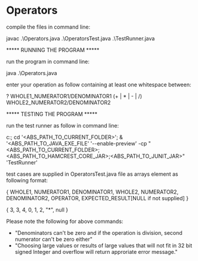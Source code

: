# Operators

compile the files in command line:

javac .\Operators.java .\OperatorsTest.java .\TestRunner.java

***** RUNNING THE PROGRAM *****

run the program in command line:

java .\Operators.java

enter your operation as follow containing at least one whitespace between:

? WHOLE1_NUMERATOR1/DENOMINATOR1 (+ | * | - | /) WHOLE2_NUMERATOR2/DENOMINATOR2

***** TESTING THE PROGRAM *****

run the test runner as follow in command line:

c:; cd '<ABS_PATH_TO_CURRENT_FOLDER>'; & '<ABS_PATH_TO_JAVA_EXE_FILE' '--enable-preview' 
-cp "<ABS_PATH_TO_CURRENT_FOLDER>;<ABS_PATH_TO_HAMCREST_CORE_JAR>;<ABS_PATH_TO_JUNIT_JAR>" 'TestRunner'

test cases are supplied in OperatorsTest.java file as arrays element as following format:

{ WHOLE1, NUMERATOR1, DENOMINATOR1, WHOLE2, NUMERATOR2, DENOMINATOR2, OPERATOR, EXPECTED_RESULT[NULL if not supplied] }

{ 3, 3, 4, 0, 1, 2, "*", null }

Please note the following for above commands:
* "Denominators can't be zero and if the operation is division, second numerator can't be zero either"
* "Choosing large values or results of large values that will not fit in 32 bit signed Integer and overflow will return approriate error message."





